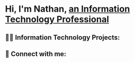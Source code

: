 <h1>Hi, I'm Nathan, <a href="https://www.linkedin.com/in/nathan-haywood-446826143/">an Information Technology Professional</a>
<h2>👨‍💻 Information Technology Projects:</h2>


<h2> 🤳 Connect with me:</h2>


[linkedin]: https://www.linkedin.com/in/nathan-haywood-446826143/

